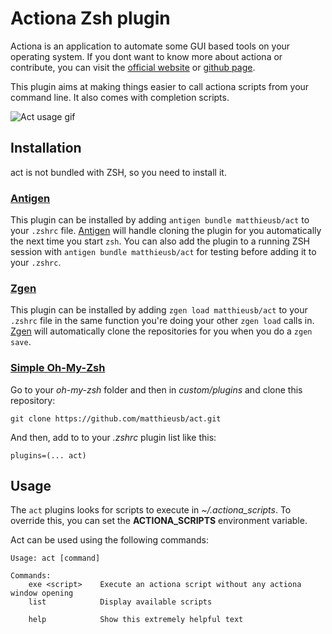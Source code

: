 # Actiona Zsh plugin

Actiona is an application to automate some GUI based tools on your operating system.
If you dont want to know more about actiona or contribute, you can visit the [official website](https://github.com/Jmgr/actiona) or [github page](https://github.com/Jmgr/actiona).

This plugin aims at making things easier to call actiona scripts from your command line. It also comes with completion scripts.

![Act usage gif](./act_usage.gif?raw=true "Optional Title")

## Installation

act is not bundled with ZSH, so you need to install it.

### [Antigen](https://github.com/zsh-users/antigen)

This plugin can be installed by adding `antigen bundle matthieusb/act` to your `.zshrc` file. [Antigen](https://github.com/zsh-users/antigen) will handle cloning the plugin for you automatically the next time you start `zsh`. You can also add the plugin to a running ZSH session with `antigen bundle matthieusb/act` for testing before adding it to your `.zshrc`.

### [Zgen](https://github.com/tarjoilija/zgen)

This plugin can be installed by adding `zgen load matthieusb/act` to your `.zshrc` file in the same function you're doing your other `zgen load` calls in. [Zgen](https://github.com/tarjoilija/zgen) will automatically clone the repositories for you when you do a `zgen save`.


### [Simple Oh-My-Zsh](http://ohmyz.sh/)

Go to your *oh-my-zsh* folder and then in *custom/plugins* and clone this repository:

```
git clone https://github.com/matthieusb/act.git
```

And then, add to to your *.zshrc* plugin list like this:

```
plugins=(... act)
```

## Usage

The `act` plugins looks for scripts to execute in *~/.actiona_scripts*. To override this, you can set the **ACTIONA_SCRIPTS** environment variable.

Act can be used using the following commands:

```
Usage: act [command]

Commands:
    exe <script>    Execute an actiona script without any actiona window opening
    list            Display available scripts

    help            Show this extremely helpful text
```
